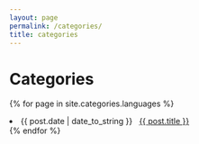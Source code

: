 ```yaml
---
layout: page
permalink: /categories/
title: categories
---
```


<h1>Categories</h1>

{% for page in site.categories.languages %}
 <li><span>{{ post.date | date_to_string }}</span> &nbsp; <a href="{{ post.url }}">{{ post.title }}</a></li>
{% endfor %}